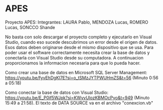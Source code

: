 # APES

Proyecto APES:
Integrantes: LAURA Pablo, MENDOZA Lucas, ROMERO Lucas, SONCCO Shande

No basta con solo descargar el proyecto completo y ejecutarlo en Visual Studio, cuando eso sucede descubrimos un error desde el origen de datos. Esos datos deben originarse desde el mismo dispositivo que se usa.
Para poder usar el software correctamente necesita crear la base de datos y conectarla con Visual Studio desde su computadora. A continuacion proporcionamos la informacion necesaria para que lo pueda hacer.

Como crear una base de datos en Microsoft SQL Server Management: https://youtu.be/fyvEhDgKl7E?si=o_tSMzJYTPWUHmZS&t=56 (Minuto 0:56 a 05:18)

Como conectar la base de datos con Visual Studio: https://youtu.be/E_P0if5WJpk?si=KWyvUlozKBMOcPyo&t=949 (Minuto 15:49 a 21:58). El texto de DATA SOURCE va en el archivo "conexcion.vb"
